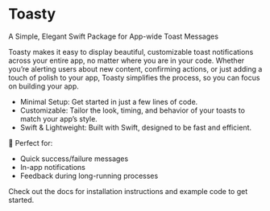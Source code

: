 # Toasty
A Simple, Elegant Swift Package for App-wide Toast Messages

Toasty makes it easy to display beautiful, customizable toast notifications across your entire app, no matter where you are in your code. Whether you’re alerting users about new content, confirming actions, or just adding a touch of polish to your app, Toasty simplifies the process, so you can focus on building your app.

- Minimal Setup: Get started in just a few lines of code.
- Customizable: Tailor the look, timing, and behavior of your toasts to match your app’s style.
- Swift & Lightweight: Built with Swift, designed to be fast and efficient.

🎯 Perfect for:

- Quick success/failure messages
- In-app notifications
- Feedback during long-running processes

Check out the docs for installation instructions and example code to get started.
